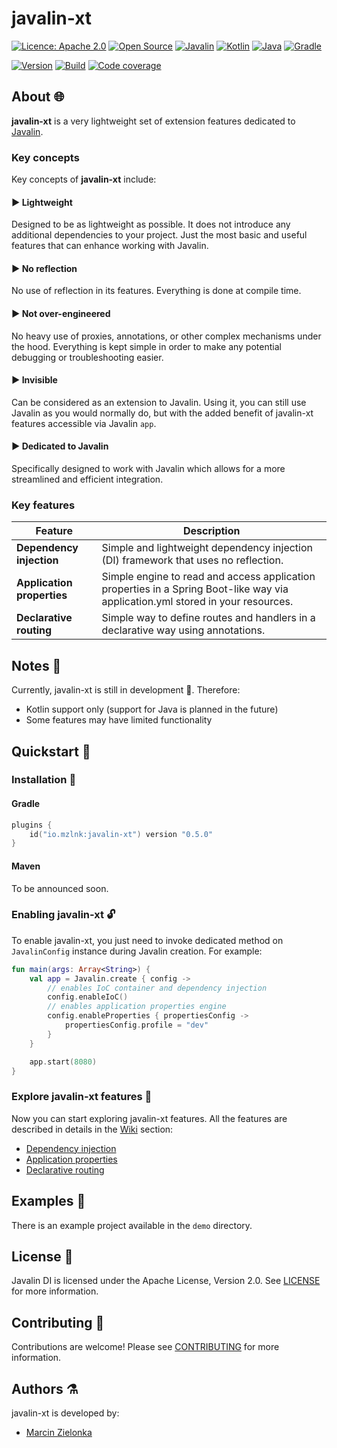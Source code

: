 # javalin-xt

[![Licence: Apache 2.0](https://img.shields.io/badge/Licence-Apache%202.0-blue.svg)](https://shields.io/)
[![Open Source](https://badges.frapsoft.com/os/v2/open-source.svg?v=103)](https://github.com/ellerbrock/open-source-badges/)
[![Javalin](https://img.shields.io/badge/Javalin-6.3.0-008abb.svg)](https://javalin.io/)
[![Kotlin](https://img.shields.io/badge/Kotlin-2.0.21-purple.svg)](https://kotlinlang.org/)
[![Java](https://img.shields.io/badge/Java-17-f5222f.svg)](https://www.java.com/)
[![Gradle](https://img.shields.io/badge/Gradle-8.5-27c2b7.svg)](https://gradle.org/)

[![Version](https://img.shields.io/badge/version-0.5.0-397ee6)](https://central.sonatype.com/artifact/io.mzlnk/javalin-xt/overview)
[![Build](https://img.shields.io/endpoint?url=https%3A%2F%2Fgist.githubusercontent.com%2Fjavalin-xt-bot%2F896b6842fd99039b5a14141bd2e80f41%2Fraw%2Fbuild.json)](#)
[![Code coverage](https://img.shields.io/endpoint?url=https%3A%2F%2Fgist.githubusercontent.com%2Fjavalin-xt-bot%2F896b6842fd99039b5a14141bd2e80f41%2Fraw%2Fcode-coverage.json
)](#)

## About 🌐

**javalin-xt** is a very lightweight set of extension features dedicated to [Javalin](https://javalin.io/).

### Key concepts

Key concepts of **javalin-xt** include:

#### ▶ Lightweight

Designed to be as lightweight as possible. It does not introduce any additional dependencies to your project. Just the
most basic and useful features that can enhance working with Javalin.

#### ▶ No reflection

No use of reflection in its features. Everything is done at compile time.

#### ▶ Not over-engineered

No heavy use of proxies, annotations, or other complex mechanisms under the hood. Everything is kept simple in order to
make
any potential debugging or troubleshooting easier.

#### ▶ Invisible

Can be considered as an extension to Javalin. Using it, you can still use Javalin as you would normally do, but with the
added benefit of javalin-xt features accessible via Javalin  `app`.

#### ▶ Dedicated to Javalin

Specifically designed to work with Javalin which allows for a more streamlined and efficient integration.

### Key features

| Feature                    | Description                                                                                                                     |
|----------------------------|---------------------------------------------------------------------------------------------------------------------------------|
| **Dependency injection**   | Simple and lightweight dependency injection (DI) framework that uses no reflection.                                             |
| **Application properties** | Simple engine to read and access application properties in a Spring Boot-like way via application.yml stored in your resources. |
| **Declarative routing**    | Simple way to define routes and handlers in a declarative way using annotations.                                                |

## Notes 📄

Currently, javalin-xt is still in development 🚧. Therefore:

- Kotlin support only (support for Java is planned in the future)
- Some features may have limited functionality

## Quickstart 🚀

### Installation 🔧

#### Gradle

```kotlin
plugins {
    id("io.mzlnk:javalin-xt") version "0.5.0"
}
```

#### Maven

To be announced soon.

### Enabling javalin-xt 🔓

To enable javalin-xt, you just need to invoke dedicated method on `JavalinConfig` instance during Javalin creation. For
example:

```kotlin
fun main(args: Array<String>) {
    val app = Javalin.create { config ->
        // enables IoC container and dependency injection
        config.enableIoC()
        // enables application properties engine
        config.enableProperties { propertiesConfig ->
            propertiesConfig.profile = "dev"
        }
    }

    app.start(8080)
}
```

### Explore javalin-xt features 🎯

Now you can start exploring javalin-xt features. All the features are described in details in
the [Wiki](https://github.com/mzlnk/javalin-xt/wiki) section:

- [Dependency injection](https://github.com/mzlnk/javalin-xt/wiki/Dependency-injection)
- [Application properties](https://github.com/mzlnk/javalin-xt/wiki/Application-properties)
- [Declarative routing](https://github.com/mzlnk/javalin-xt/wiki/Declarative-routing)

## Examples 📂

There is an example project available in the `demo` directory.

## License 🎫

Javalin DI is licensed under the Apache License, Version 2.0. See [LICENSE](LICENSE) for more information.

## Contributing 💪

Contributions are welcome! Please see [CONTRIBUTING](CONTRIBUTING.md) for more information.

## Authors ⚗️

javalin-xt is developed by:

- [Marcin Zielonka](https://github.com/mzlnk)

